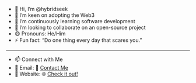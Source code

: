 - 👋 Hi, I’m @hybridseek
- 👀 I’m keen on adopting the Web3
- 🌱 I’m continuously learning software development
- 💞️ I’m looking to collaborate on an open-source project
- 😄 Pronouns: He/Him
- ⚡ Fun fact: “Do one thing every day that scares you.”

---

- 📫 Connect with Me
- 📧 Email: 📩 [Contact Me](mailto:email@metapulz.com)
- 🐙 Website: 🌐 [Check it out!](https://metapulz.com)


<!---
hybridseek/hybridseek is a ✨ special ✨ repository because its `README.md` (this file) appears on your GitHub profile.
You can click the Preview link to take a look at your changes.
--->
